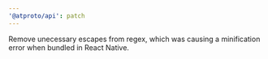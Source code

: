 ```yaml
---
'@atproto/api': patch
---
```


Remove unecessary escapes from regex, which was causing a minification error when bundled in React Native.
